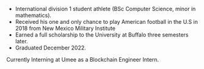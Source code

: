 * International division 1 student athlete (BSc Computer Science, minor in mathematics).
* Received his one and only chance to play American football in the U.S in 2018 from New Mexico Military Institute
* Earned a full scholarship to the University at Buffalo three semesters later. 
* Graduated December 2022.

Currently Interning at Umee as a Blockchain Engineer Intern.




